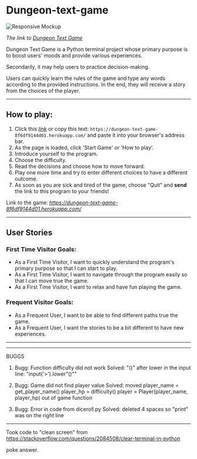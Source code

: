 # Dungeon-text-game

![Responsive Mockup](documentation)

*The link to [Dungeon Text Game](https://dungeon-text-game-8f6df9144d01.herokuapp.com/)*

Dungeon Text Game is a Python terminal project whose primary purpose is to boost users' moods and provide various experiences.

Secondarily, it may help users to practice decision-making.

Users can quickly learn the rules of the game and type any words according to the provided instructions. In the end, they will receive a story from the choices of the player.

---

## How to play:

  1. Click this *[link](https://dungeon-text-game-8f6df9144d01.herokuapp.com/)* or copy this text: `https://dungeon-text-game-8f6df9144d01.herokuapp.com/` and paste it into your browser's address bar.
  2. As the page is loaded, click 'Start Game' or 'How to play'.
  3. Introduce yourself to the program.
  4. Choose the difficulty.
  5. Read the decisions and choose how to move forward.
  6. Play one more time and try to enter different choices to have a different outcome.
  7. As soon as you are sick and tired of the game, choose "Quit" and **send** the link to this program to your friends!

  Link to the game: *https://dungeon-text-game-8f6df9144d01.herokuapp.com/*

---
## User Stories
### First Time Visitor Goals:

* As a First Time Visitor, I want to quickly understand the program's primary purpose so that I can start to play.
* As a First Time Visitor, I want to navigate through the program easily so that I can move true the game.
* As a First Time Visitor, I want to relax and have fun playing the game.

### Frequent Visitor Goals:
* As a Frequent User, I want to be able to find different paths true the game.
* As a Frequent User, I want the stories to be a bit different to have new experiences. 

---















---

BUGGS
1. Bugg: Function difficulty did not work
    Solved: "()" after lower in the input line: "input('>').lower"()""

2. Bugg: Game did not find player value
    Solved: moved player_name = get_player_name()
            player_hp = difficulty()
            player = Player(player_name, player_hp)
            out of game function

3. Bugg: Error in code from diceroll.py
    Solved: deleted 4 spaces so "print" was on the right line


---

Took code to "clean screen" from
https://stackoverflow.com/questions/2084508/clear-terminal-in-python

poke answer.